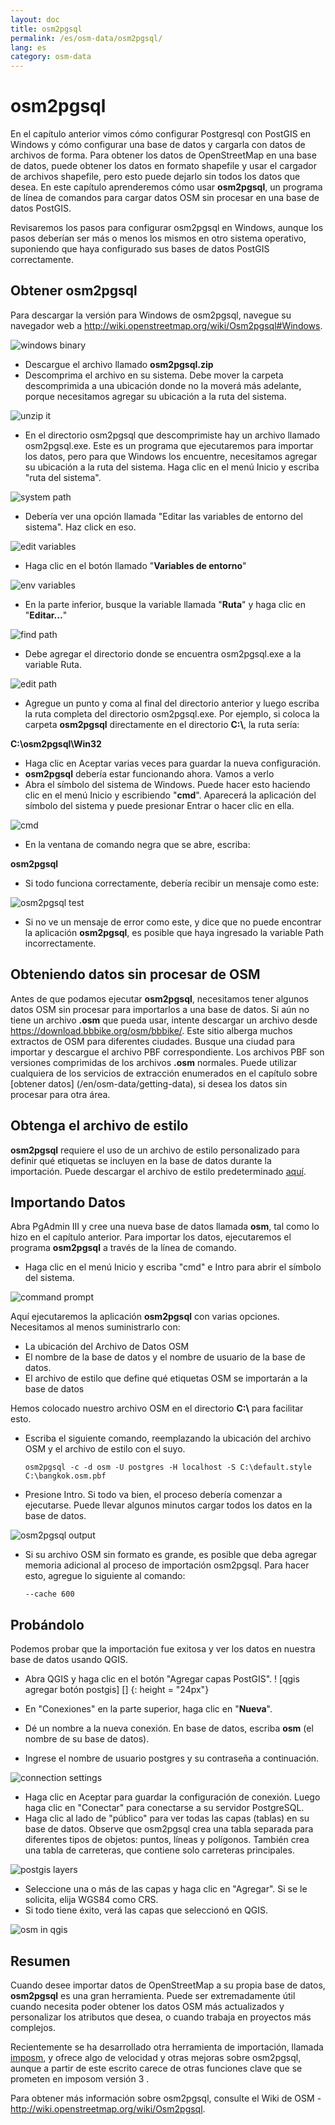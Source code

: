 ```yaml
---
layout: doc
title: osm2pgsql
permalink: /es/osm-data/osm2pgsql/
lang: es
category: osm-data
---
```


osm2pgsql
==========


En el capítulo anterior vimos cómo configurar Postgresql con PostGIS en Windows y cómo configurar una base de datos y cargarla con datos de archivos de forma. Para obtener los datos de OpenStreetMap en una base de datos, puede obtener los datos en formato shapefile y usar el cargador de archivos shapefile, pero esto puede dejarlo sin todos los datos que desea. En este capítulo aprenderemos cómo usar **osm2pgsql**, un programa de línea de comandos para cargar datos OSM sin procesar en una base de datos PostGIS.  

Revisaremos los pasos para configurar osm2pgsql en Windows, aunque los pasos deberían ser más o menos los mismos en otro sistema operativo, suponiendo que haya configurado sus bases de datos PostGIS correctamente.  

Obtener osm2pgsql
-------------

Para descargar la versión para Windows de osm2pgsql, navegue su navegador web a <http://wiki.openstreetmap.org/wiki/Osm2pgsql#Windows>.  

![windows binary][]

- Descargue el archivo llamado **osm2pgsql.zip**  
- Descomprima el archivo en su sistema. Debe mover la carpeta descomprimida a una ubicación donde no la moverá más adelante, porque necesitamos agregar su ubicación a la ruta del sistema.  

![unzip it][]

- En el directorio osm2pgsql que descomprimiste hay un archivo llamado osm2pgsql.exe. Este es un programa que ejecutaremos para importar los datos, pero para que Windows los encuentre, necesitamos agregar su ubicación a la ruta del sistema. Haga clic en el menú Inicio y escriba "ruta del sistema".  

![system path][]

- Debería ver una opción llamada "Editar las variables de entorno del sistema". Haz click en eso.  

![edit variables][]

- Haga clic en el botón llamado "**Variables de entorno**"  

![env variables][]

- En la parte inferior, busque la variable llamada "**Ruta**" y haga clic en "**Editar...**"  

![find path][]

- Debe agregar el directorio donde se encuentra osm2pgsql.exe a la variable Ruta.  

![edit path][]

- Agregue un punto y coma al final del directorio anterior y luego escriba la ruta completa del directorio osm2pgsql.exe. Por ejemplo, si coloca la carpeta **osm2pgsql** directamente en el directorio **C:\\**, la ruta sería:  
	
**C:\osm2pgsql\Win32**  

- Haga clic en Aceptar varias veces para guardar la nueva configuración.  
- **osm2pgsql** debería estar funcionando ahora. Vamos a verlo  
- Abra el símbolo del sistema de Windows. Puede hacer esto haciendo clic en el menú Inicio y escribiendo "**cmd**". Aparecerá la aplicación del símbolo del sistema y puede presionar Entrar o hacer clic en ella.  

![cmd][]

- En la ventana de comando negra que se abre, escriba:  

**osm2pgsql**

- Si todo funciona correctamente, debería recibir un mensaje como este:  

![osm2pgsql test][]

- Si no ve un mensaje de error como este, y dice que no puede encontrar la aplicación **osm2pgsql**, es posible que haya ingresado la variable Path incorrectamente.  

Obteniendo datos sin procesar de OSM
---------------------
Antes de que podamos ejecutar **osm2pgsql**, necesitamos tener algunos datos OSM sin procesar para importarlos a una base de datos. Si aún no tiene un archivo **.osm** que pueda usar, intente descargar un archivo desde <https://download.bbbike.org/osm/bbbike/>. Este sitio alberga muchos extractos de OSM para diferentes ciudades. Busque una ciudad para importar y descargue el archivo PBF correspondiente. Los archivos PBF son versiones comprimidas de los archivos **.osm** normales. Puede utilizar cualquiera de los servicios de extracción enumerados en el capítulo sobre [obtener datos] (/en/osm-data/getting-data), si desea los datos sin procesar para otra área.   

Obtenga el archivo de estilo
------------------
**osm2pgsql** requiere el uso de un archivo de estilo personalizado para definir qué etiquetas se incluyen en la base de datos durante la importación. Puede descargar el archivo de estilo predeterminado [aquí](/files/default.style).  

Importando Datos
-------------------
Abra PgAdmin III y cree una nueva base de datos llamada **osm**, tal como lo hizo en el capítulo anterior. Para importar los datos, ejecutaremos el programa **osm2pgsql** a través de la línea de comando. 

- Haga clic en el menú Inicio y escriba "cmd" e Intro para abrir el símbolo del sistema.  

![command prompt][]

Aquí ejecutaremos la aplicación **osm2pgsql** con varias opciones. Necesitamos al menos suministrarlo con:  

- La ubicación del Archivo de Datos OSM  
- El nombre de la base de datos y el nombre de usuario de la base de datos.  
- El archivo de estilo que define qué etiquetas OSM se importarán a la base de datos  

Hemos colocado nuestro archivo OSM en el directorio **C:\\** para facilitar esto.  

- Escriba el siguiente comando, reemplazando la ubicación del archivo OSM y el archivo de estilo con el suyo.

      osm2pgsql -c -d osm -U postgres -H localhost -S C:\default.style C:\bangkok.osm.pbf  

- Presione Intro. Si todo va bien, el proceso debería comenzar a ejecutarse. Puede llevar algunos minutos cargar todos los datos en la base de datos.  

![osm2pgsql output][]

- Si su archivo OSM sin formato es grande, es posible que deba agregar memoria adicional al proceso de importación osm2pgsql. Para hacer esto, agregue lo siguiente al comando:  

      --cache 600

Probándolo
-----------

Podemos probar que la importación fue exitosa y ver los datos en nuestra base de datos usando QGIS.  

- Abra QGIS y haga clic en el botón "Agregar capas PostGIS". ! [qgis agregar botón postgis] [] {: height = "24px"}

- En "Conexiones" en la parte superior, haga clic en "**Nueva**".  
- Dé un nombre a la nueva conexión. En base de datos, escriba **osm** (el nombre de su base de datos).  
- Ingrese el nombre de usuario postgres y su contraseña a continuación.  

![connection settings][]

- Haga clic en Aceptar para guardar la configuración de conexión. Luego haga clic en "Conectar" para conectarse a su servidor PostgreSQL.  
- Haga clic al lado de "público" para ver todas las capas (tablas) en su base de datos. Observe que osm2pgsql crea una tabla separada para diferentes tipos de objetos: puntos, líneas y polígonos. También crea una tabla de carreteras, que contiene solo carreteras principales.  

![postgis layers][]

- Seleccione una o más de las capas y haga clic en "Agregar". Si se le solicita, elija WGS84 como CRS.  
- Si todo tiene éxito, verá las capas que seleccionó en QGIS.  

![osm in qgis][]



Resumen
-------

Cuando desee importar datos de OpenStreetMap a su propia base de datos, **osm2pgsql** es una gran herramienta. Puede ser extremadamente útil cuando necesita poder obtener los datos OSM más actualizados y personalizar los atributos que desea, o cuando trabaja en proyectos más complejos.  

Recientemente se ha desarrollado otra herramienta de importación, llamada [imposm](http://imposm.org/), y ofrece algo de velocidad y otras mejoras sobre osm2pgsql, aunque a partir de este escrito carece de otras funciones clave que se prometen en imposom versión 3 .  

Para obtener más información sobre osm2pgsql, consulte el Wiki de OSM - <http://wiki.openstreetmap.org/wiki/Osm2pgsql>.  


[windows binary]: /images/osm-data/windows-binary.png
[unzip it]: /images/osm-data/unzip-it.png
[system path]: /images/osm-data/system-path.png
[edit variables]: /images/osm-data/edit-environment-variables.png
[env variables]: /images/osm-data/environment-variables.png
[find path]: /images/osm-data/find-path.png
[edit path]: /images/osm-data/edit-path-variable.png
[cmd]: /images/osm-data/cmd.png
[osm2pgsql test]: /images/osm-data/osm2pgsql-test.png
[command prompt]: /images/osm-data/command-prompt.png
[osm2pgsql output]: /images/osm-data/osm2pgsql-output.png
[qgis add postgis button]: /images/osm-data/add-postgis-button.png
[connection settings]: /images/osm-data/connection-settings.png
[postgis layers]: /images/osm-data/postgis-layers.png
[osm in qgis]: /images/osm-data/osm-in-qgis.png
